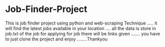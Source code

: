 # Job-Finder-Project
This is job finder project using python and web-scraping Technique  .....  it will find the latest jobs available in your location .... all the data is store in job.txt of the job for applying for job there will be links given ....... you have to just clone the project and enjoy ........Thankyou
